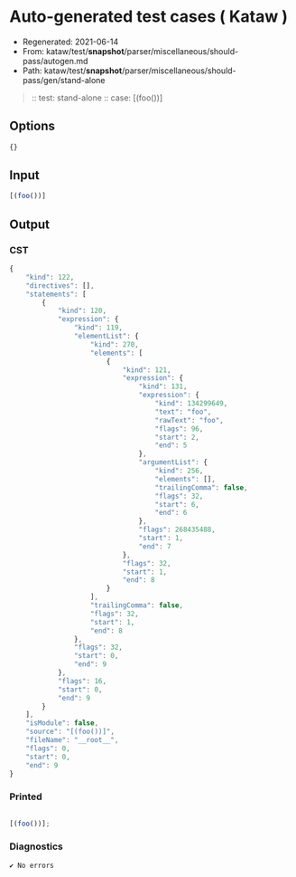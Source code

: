 # Auto-generated test cases ( Kataw )
- Regenerated: 2021-06-14
- From: kataw/test/__snapshot__/parser/miscellaneous/should-pass/autogen.md
- Path: kataw/test/__snapshot__/parser/miscellaneous/should-pass/gen/stand-alone
> :: test: stand-alone
> :: case: [(foo())]
## Options

`````js
{}
`````
## Input

`````js
[(foo())]
`````
## Output

### CST

```javascript
{
    "kind": 122,
    "directives": [],
    "statements": [
        {
            "kind": 120,
            "expression": {
                "kind": 119,
                "elementList": {
                    "kind": 270,
                    "elements": [
                        {
                            "kind": 121,
                            "expression": {
                                "kind": 131,
                                "expression": {
                                    "kind": 134299649,
                                    "text": "foo",
                                    "rawText": "foo",
                                    "flags": 96,
                                    "start": 2,
                                    "end": 5
                                },
                                "argumentList": {
                                    "kind": 256,
                                    "elements": [],
                                    "trailingComma": false,
                                    "flags": 32,
                                    "start": 6,
                                    "end": 6
                                },
                                "flags": 268435488,
                                "start": 1,
                                "end": 7
                            },
                            "flags": 32,
                            "start": 1,
                            "end": 8
                        }
                    ],
                    "trailingComma": false,
                    "flags": 32,
                    "start": 1,
                    "end": 8
                },
                "flags": 32,
                "start": 0,
                "end": 9
            },
            "flags": 16,
            "start": 0,
            "end": 9
        }
    ],
    "isModule": false,
    "source": "[(foo())]",
    "fileName": "__root__",
    "flags": 0,
    "start": 0,
    "end": 9
}
```

### Printed

```javascript

[(foo())];
```

### Diagnostics

```javascript
✔ No errors
```

